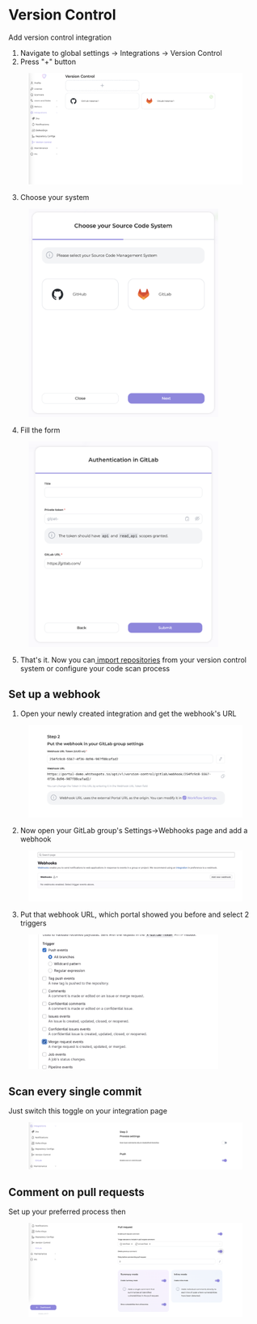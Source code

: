 # Version Control

Add version control integration

1. Navigate to global settings -> Integrations -> Version Control
2. Press "+" button

<figure><img src="../../.gitbook/assets/image (169).png" alt=""><figcaption></figcaption></figure>

3. Choose your system

<figure><img src="../../.gitbook/assets/image (170).png" alt="" width="375"><figcaption></figcaption></figure>

4. Fill the form

<figure><img src="../../.gitbook/assets/image (171).png" alt="" width="375"><figcaption></figcaption></figure>

5. That's it. Now you can[ import repositories](product-settings/import-repositories.md) from your version control system or configure your code scan process

## Set up a webhook

1. Open your newly created integration and get the webhook's URL

<figure><img src="../../.gitbook/assets/image (172).png" alt=""><figcaption></figcaption></figure>

2. Now open your GitLab group's Settings->Webhooks page and add a webhook

<figure><img src="../../.gitbook/assets/image (173).png" alt=""><figcaption></figcaption></figure>

3. Put that webhook URL, which portal showed you before and select 2 triggers

<figure><img src="../../.gitbook/assets/image (175).png" alt="" width="375"><figcaption></figcaption></figure>

## Scan every single commit

Just switch this toggle on your integration page

<figure><img src="../../.gitbook/assets/image (177).png" alt=""><figcaption></figcaption></figure>

## Comment on pull requests

Set up your preferred process then

<figure><img src="../../.gitbook/assets/image (179).png" alt=""><figcaption></figcaption></figure>
